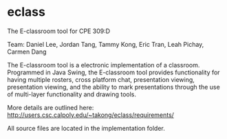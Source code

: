 eclass
======

The E-classroom tool for CPE 309:D

Team:   Daniel Lee, Jordan Tang, Tammy Kong, Eric Tran, Leah Pichay, Carmen Dang

The E-classroom tool is a electronic implementation of a classroom. Programmed in Java Swing, the E-classroom tool provides functionality for having multiple rosters, cross platform chat, presentation viewing, presentation viewing, and the ability to mark presentations through the use of multi-layer functionality and drawing tools. 

More details are outlined here:
http://users.csc.calpoly.edu/~takong/eclass/requirements/

All source files are located in the implementation folder.
